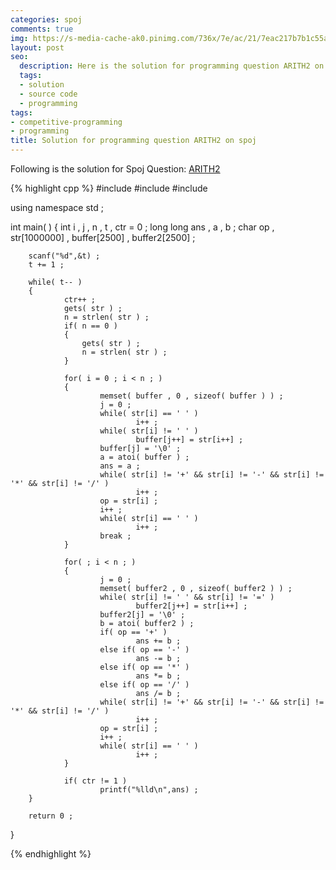 ```yaml
---
categories: spoj
comments: true
img: https://s-media-cache-ak0.pinimg.com/736x/7e/ac/21/7eac217b7b1c55ab7fd56758e4e181be.jpg
layout: post
seo:
  description: Here is the solution for programming question ARITH2 on spoj
  tags:
  - solution
  - source code
  - programming
tags:
- competitive-programming
- programming
title: Solution for programming question ARITH2 on spoj
---
```


Following is the solution for Spoj Question: [ARITH2](http://www.spoj.com/problems/ARITH2/)

{% highlight cpp %}
#include<cstdio>
#include<cstring>
#include<cstdlib>
 
using namespace std ;
 
int main( )
{
        int i , j , n , t , ctr = 0 ;
        long long ans , a , b ;
        char op , str[1000000] , buffer[2500] , buffer2[2500] ;
    
        scanf("%d",&t) ;
        t += 1 ;
        
        while( t-- )
        {
                ctr++ ;
                gets( str ) ;
                n = strlen( str ) ;
                if( n == 0 )
                {
                    gets( str ) ;
                    n = strlen( str ) ;
                }
                
                for( i = 0 ; i < n ; )
                {
                        memset( buffer , 0 , sizeof( buffer ) ) ;
                        j = 0 ;
                        while( str[i] == ' ' )
                                i++ ;
                        while( str[i] != ' ' )
                                buffer[j++] = str[i++] ;
                        buffer[j] = '\0' ;
                        a = atoi( buffer ) ;
                        ans = a ;
                        while( str[i] != '+' && str[i] != '-' && str[i] != '*' && str[i] != '/' )
                                i++ ;
                        op = str[i] ;
                        i++ ;
                        while( str[i] == ' ' )
                                i++ ;
                        break ;
                }
                 
                for( ; i < n ; )
                {
                        j = 0 ;
                        memset( buffer2 , 0 , sizeof( buffer2 ) ) ;
                        while( str[i] != ' ' && str[i] != '=' )
                                buffer2[j++] = str[i++] ;
                        buffer2[j] = '\0' ;
                        b = atoi( buffer2 ) ;
                        if( op == '+' )
                                ans += b ;
                        else if( op == '-' )
                                ans -= b ;
                        else if( op == '*' ) 
                                ans *= b ;
                        else if( op == '/' )
                                ans /= b ; 
                        while( str[i] != '+' && str[i] != '-' && str[i] != '*' && str[i] != '/' )
                                i++ ;
                        op = str[i] ;
                        i++ ;
                        while( str[i] == ' ' )
                                i++ ;
                }
                
                if( ctr != 1 )
                        printf("%lld\n",ans) ;
        }
        
        return 0 ; 
}

{% endhighlight %}